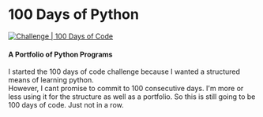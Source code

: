 # 100 Days of Python
[![Challenge | 100 Days of Code](https://img.shields.io/static/v1?label=Challenge&labelColor=384357&message=100%20Days%20of%20Code&color=00b4ee&style=for-the-badge&link=https://www.100daysofcode.com)](https://www.100daysofcode.com)  
#### A Portfolio of Python Programs  
I started the 100 days of code challenge because I wanted a structured means of learning python.  
However, I cant promise to commit to 100 consecutive days. I'm more or less using it for the structure as well as a portfolio. So this is still going to be 100 days of code. Just not in a row.
